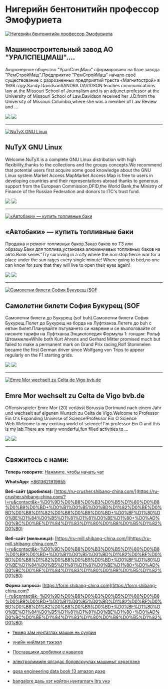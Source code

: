 # Нигерийн бентонитийн профессор Эмофуриета

<a href="https://swt.shibang-china.com/?l=ru&img&k=%D0%9D%D0%B8%D0%B3%D0%B5%D1%80%D0%B8%D0%B9%D0%BD+%D0%B1%D0%B5%D0%BD%D1%82%D0%BE%D0%BD%D0%B8%D1%82%D0%B8%D0%B9%D0%BD+%D0%BF%D1%80%D0%BE%D1%84%D0%B5%D1%81%D1%81%D0%BE%D1%80+%D0%AD%D0%BC%D0%BE%D1%84%D1%83%D1%80%D0%B8%D0%B5%D1%82%D0%B0" target="_blank">![Нигерийн бентонитийн профессор Эмофуриета](http://static.shibang-china.com/all-800x300/1125.jpg)</a>

## Машиностроительный завод АО &quot;УРАЛСПЕЦМАШ&quot;.…
Акционерное общество &quot;УралСпецМаш&quot; сформировано на базе завода &quot;РемСтройМаш&quot;.Предприятие &quot;РемСтройМаш&quot; начало своё существование с разрозненных предприятий треста &#171;Магнитострой&#187; в 1936 году.Sandy DavidsonSANDRA DAVIDSON teaches communications law at the Missouri School of Journalism and is an adjunct professor at the University of Missouri School of Law.Davidson received her J.D.from the University of Missouri Columbia,where she was a member of Law Review and …


<a href="https://whatsapp.shibangsoft.com/WhatsApp.php" target="_blank" title="WhatsApp">![](http://static.shibang-china.com/icon/whatsapp.png)</a> <a href="https://swt.shibang-china.com/?l=ru&icon&k=%D0%9D%D0%B8%D0%B3%D0%B5%D1%80%D0%B8%D0%B9%D0%BD+%D0%B1%D0%B5%D0%BD%D1%82%D0%BE%D0%BD%D0%B8%D1%82%D0%B8%D0%B9%D0%BD+%D0%BF%D1%80%D0%BE%D1%84%D0%B5%D1%81%D1%81%D0%BE%D1%80+%D0%AD%D0%BC%D0%BE%D1%84%D1%83%D1%80%D0%B8%D0%B5%D1%82%D0%B0" target="_blank">![](http://static.shibang-china.com/icon/chat-ru.png)</a>

---

<a href="https://swt.shibang-china.com/?l=ru&img&k=%D0%9D%D0%B8%D0%B3%D0%B5%D1%80%D0%B8%D0%B9%D0%BD+%D0%B1%D0%B5%D0%BD%D1%82%D0%BE%D0%BD%D0%B8%D1%82%D0%B8%D0%B9%D0%BD+%D0%BF%D1%80%D0%BE%D1%84%D0%B5%D1%81%D1%81%D0%BE%D1%80+%D0%AD%D0%BC%D0%BE%D1%84%D1%83%D1%80%D0%B8%D0%B5%D1%82%D0%B0" target="_blank">![NuTyX GNU Linux](http://static.shibang-china.com/all-800x300/963.jpg)</a>

## NuTyX GNU Linux
Welcome.NuTyX is a complete GNU Linux distribution with high flexibility,thanks to the collections and the groups concepts.We recommend that potential users first acquire some good knowledge about the GNU Linux system.Market Access MapMarket Access Map is free to users in developing countries and their representations abroad thanks to generous support from the European Commission,DFID,the World Bank,the Ministry of Finance of the Russian Federation and donors to ITC's trust fund.


<a href="https://whatsapp.shibangsoft.com/WhatsApp.php" target="_blank" title="WhatsApp">![](http://static.shibang-china.com/icon/whatsapp.png)</a> <a href="https://swt.shibang-china.com/?l=ru&icon&k=%D0%9D%D0%B8%D0%B3%D0%B5%D1%80%D0%B8%D0%B9%D0%BD+%D0%B1%D0%B5%D0%BD%D1%82%D0%BE%D0%BD%D0%B8%D1%82%D0%B8%D0%B9%D0%BD+%D0%BF%D1%80%D0%BE%D1%84%D0%B5%D1%81%D1%81%D0%BE%D1%80+%D0%AD%D0%BC%D0%BE%D1%84%D1%83%D1%80%D0%B8%D0%B5%D1%82%D0%B0" target="_blank">![](http://static.shibang-china.com/icon/chat-ru.png)</a>

---

<a href="https://swt.shibang-china.com/?l=ru&img&k=%D0%9D%D0%B8%D0%B3%D0%B5%D1%80%D0%B8%D0%B9%D0%BD+%D0%B1%D0%B5%D0%BD%D1%82%D0%BE%D0%BD%D0%B8%D1%82%D0%B8%D0%B9%D0%BD+%D0%BF%D1%80%D0%BE%D1%84%D0%B5%D1%81%D1%81%D0%BE%D1%80+%D0%AD%D0%BC%D0%BE%D1%84%D1%83%D1%80%D0%B8%D0%B5%D1%82%D0%B0" target="_blank">![&#171;Автобаки&#187; — купить топливные баки](http://static.shibang-china.com/all-800x300/1354.jpg)</a>

## &#171;Автобаки&#187; — купить топливные баки
Продажа и ремонт топливных баков.Заказ баков по ТЗ или образцу.Баки для топлива,установка алюминиевых топливных баков на авто.Book series&quot;Try surviving in a city where the non stop fierce war for a place under the sun rages every single minute! Where going to bed,no one can know for sure that they will live to open their eyes again!


<a href="https://whatsapp.shibangsoft.com/WhatsApp.php" target="_blank" title="WhatsApp">![](http://static.shibang-china.com/icon/whatsapp.png)</a> <a href="https://swt.shibang-china.com/?l=ru&icon&k=%D0%9D%D0%B8%D0%B3%D0%B5%D1%80%D0%B8%D0%B9%D0%BD+%D0%B1%D0%B5%D0%BD%D1%82%D0%BE%D0%BD%D0%B8%D1%82%D0%B8%D0%B9%D0%BD+%D0%BF%D1%80%D0%BE%D1%84%D0%B5%D1%81%D1%81%D0%BE%D1%80+%D0%AD%D0%BC%D0%BE%D1%84%D1%83%D1%80%D0%B8%D0%B5%D1%82%D0%B0" target="_blank">![](http://static.shibang-china.com/icon/chat-ru.png)</a>

---

<a href="https://swt.shibang-china.com/?l=ru&img&k=%D0%9D%D0%B8%D0%B3%D0%B5%D1%80%D0%B8%D0%B9%D0%BD+%D0%B1%D0%B5%D0%BD%D1%82%D0%BE%D0%BD%D0%B8%D1%82%D0%B8%D0%B9%D0%BD+%D0%BF%D1%80%D0%BE%D1%84%D0%B5%D1%81%D1%81%D0%BE%D1%80+%D0%AD%D0%BC%D0%BE%D1%84%D1%83%D1%80%D0%B8%D0%B5%D1%82%D0%B0" target="_blank">![Cамолетни билети София Букурещ (SOF](http://static.shibang-china.com/all-800x300/506.jpg)</a>

## Cамолетни билети София Букурещ (SOF
Самолетни билети до Букурещ (sof buh).Самолетни билети София Букурещ.Полет до Букурещ на борда на Луфтханза.Летете до buh с евтин билет.Планувайте пътуването си навреме и се възползвайте от ниските тарифи на Луфтханза.Энциклопедия Формулы 1: гонщик: Рольф ШтоммеленWhile both Kurt Ahrens and Gerhard Mitter promised much but failed to make a permanent mark on Grand Prix racing,Rolf Stommelen became the first German driver since Wolfgang von Trips to appear regularly on the F1 starting grids.


<a href="https://whatsapp.shibangsoft.com/WhatsApp.php" target="_blank" title="WhatsApp">![](http://static.shibang-china.com/icon/whatsapp.png)</a> <a href="https://swt.shibang-china.com/?l=ru&icon&k=%D0%9D%D0%B8%D0%B3%D0%B5%D1%80%D0%B8%D0%B9%D0%BD+%D0%B1%D0%B5%D0%BD%D1%82%D0%BE%D0%BD%D0%B8%D1%82%D0%B8%D0%B9%D0%BD+%D0%BF%D1%80%D0%BE%D1%84%D0%B5%D1%81%D1%81%D0%BE%D1%80+%D0%AD%D0%BC%D0%BE%D1%84%D1%83%D1%80%D0%B8%D0%B5%D1%82%D0%B0" target="_blank">![](http://static.shibang-china.com/icon/chat-ru.png)</a>

---

<a href="https://swt.shibang-china.com/?l=ru&img&k=%D0%9D%D0%B8%D0%B3%D0%B5%D1%80%D0%B8%D0%B9%D0%BD+%D0%B1%D0%B5%D0%BD%D1%82%D0%BE%D0%BD%D0%B8%D1%82%D0%B8%D0%B9%D0%BD+%D0%BF%D1%80%D0%BE%D1%84%D0%B5%D1%81%D1%81%D0%BE%D1%80+%D0%AD%D0%BC%D0%BE%D1%84%D1%83%D1%80%D0%B8%D0%B5%D1%82%D0%B0" target="_blank">![Emre Mor wechselt zu Celta de Vigo bvb.de](http://static.shibang-china.com/all-800x300/928.jpg)</a>

## Emre Mor wechselt zu Celta de Vigo bvb.de
Offensivspieler Emre Mor (20) verl&#228;sst Borussia Dortmund nach einem Jahr und wechselt auf eigenen Wunsch zu Celta de Vigo.Welcome to Professor Ein O's Expanding Universe of Science!Professor Ein O Science Web.Welcome to my exciting world of science! I'm professor Ein O and this is my lab.There are many wonderful,fun filled activities to …


<a href="https://whatsapp.shibangsoft.com/WhatsApp.php" target="_blank" title="WhatsApp">![](http://static.shibang-china.com/icon/whatsapp.png)</a> <a href="https://swt.shibang-china.com/?l=ru&icon&k=%D0%9D%D0%B8%D0%B3%D0%B5%D1%80%D0%B8%D0%B9%D0%BD+%D0%B1%D0%B5%D0%BD%D1%82%D0%BE%D0%BD%D0%B8%D1%82%D0%B8%D0%B9%D0%BD+%D0%BF%D1%80%D0%BE%D1%84%D0%B5%D1%81%D1%81%D0%BE%D1%80+%D0%AD%D0%BC%D0%BE%D1%84%D1%83%D1%80%D0%B8%D0%B5%D1%82%D0%B0" target="_blank">![](http://static.shibang-china.com/icon/chat-ru.png)</a>

---
## Свяжитесь с нами:

**Теперь говорите:** [Нажмите, чтобы начать чат](https://swt.shibang-china.com?l=ru&contact&k=%D0%9D%D0%B8%D0%B3%D0%B5%D1%80%D0%B8%D0%B9%D0%BD+%D0%B1%D0%B5%D0%BD%D1%82%D0%BE%D0%BD%D0%B8%D1%82%D0%B8%D0%B9%D0%BD+%D0%BF%D1%80%D0%BE%D1%84%D0%B5%D1%81%D1%81%D0%BE%D1%80+%D0%AD%D0%BC%D0%BE%D1%84%D1%83%D1%80%D0%B8%D0%B5%D1%82%D0%B0)

**WhatsApp:**  [+8613621919955](https://whatsapp.shibangsoft.com/WhatsApp.php)

**Веб-сайт (дробилка):** [https://ru-crusher.shibang-china.com/](https://ru-crusher.shibang-china.com/?l=ru&contact&k=%D0%9D%D0%B8%D0%B3%D0%B5%D1%80%D0%B8%D0%B9%D0%BD+%D0%B1%D0%B5%D0%BD%D1%82%D0%BE%D0%BD%D0%B8%D1%82%D0%B8%D0%B9%D0%BD+%D0%BF%D1%80%D0%BE%D1%84%D0%B5%D1%81%D1%81%D0%BE%D1%80+%D0%AD%D0%BC%D0%BE%D1%84%D1%83%D1%80%D0%B8%D0%B5%D1%82%D0%B0)

**Веб-сайт (мельница):** [https://ru-mill.shibang-china.com/](https://ru-mill.shibang-china.com/?l=ru&contact&k=%D0%9D%D0%B8%D0%B3%D0%B5%D1%80%D0%B8%D0%B9%D0%BD+%D0%B1%D0%B5%D0%BD%D1%82%D0%BE%D0%BD%D0%B8%D1%82%D0%B8%D0%B9%D0%BD+%D0%BF%D1%80%D0%BE%D1%84%D0%B5%D1%81%D1%81%D0%BE%D1%80+%D0%AD%D0%BC%D0%BE%D1%84%D1%83%D1%80%D0%B8%D0%B5%D1%82%D0%B0)

**Форма запроса:** [https://form.shibang-china.com](https://form.shibang-china.com?l=ru&contact&k=%D0%9D%D0%B8%D0%B3%D0%B5%D1%80%D0%B8%D0%B9%D0%BD+%D0%B1%D0%B5%D0%BD%D1%82%D0%BE%D0%BD%D0%B8%D1%82%D0%B8%D0%B9%D0%BD+%D0%BF%D1%80%D0%BE%D1%84%D0%B5%D1%81%D1%81%D0%BE%D1%80+%D0%AD%D0%BC%D0%BE%D1%84%D1%83%D1%80%D0%B8%D0%B5%D1%82%D0%B0)

* [төмөр зам нунтаглах машин нь суурин](../127/%D1%82%D3%A9%D0%BC%D3%A9%D1%80%20%D0%B7%D0%B0%D0%BC%20%D0%BD%D1%83%D0%BD%D1%82%D0%B0%D0%B3%D0%BB%D0%B0%D1%85%20%D0%BC%D0%B0%D1%88%D0%B8%D0%BD%20%D0%BD%D1%8C%20%D1%81%D1%83%D1%83%D1%80%D0%B8%D0%BD.md)

* [үнийн нийлмэл тэжээл](../128/%D2%AF%D0%BD%D0%B8%D0%B9%D0%BD%20%D0%BD%D0%B8%D0%B9%D0%BB%D0%BC%D1%8D%D0%BB%20%D1%82%D1%8D%D0%B6%D1%8D%D1%8D%D0%BB.md)

* [Поставщики дробилки е каватор](../130/%D0%9F%D0%BE%D1%81%D1%82%D0%B0%D0%B2%D1%89%D0%B8%D0%BA%D0%B8%20%D0%B4%D1%80%D0%BE%D0%B1%D0%B8%D0%BB%D0%BA%D0%B8%20%D0%B5%20%D0%BA%D0%B0%D0%B2%D0%B0%D1%82%D0%BE%D1%80.md)

* [электролимийн ялгадас боловсруулах машиныг хэрэглэнэ](../127/%D1%8D%D0%BB%D0%B5%D0%BA%D1%82%D1%80%D0%BE%D0%BB%D0%B8%D0%BC%D0%B8%D0%B9%D0%BD%20%D1%8F%D0%BB%D0%B3%D0%B0%D0%B4%D0%B0%D1%81%20%D0%B1%D0%BE%D0%BB%D0%BE%D0%B2%D1%81%D1%80%D1%83%D1%83%D0%BB%D0%B0%D1%85%20%D0%BC%D0%B0%D1%88%D0%B8%D0%BD%D1%8B%D0%B3%20%D1%85%D1%8D%D1%80%D1%8D%D0%B3%D0%BB%D1%8D%D0%BD%D1%8D.md)

* [gpsa engineering data book 13 amazon дээр](../128/gpsa%20engineering%20data%20book%2013%20amazon%20%D0%B4%D1%8D%D1%8D%D1%80.md)

* [bangalore дахь хэт нойтон нунтаглагч ltrs үнэ](../128/bangalore%20%D0%B4%D0%B0%D1%85%D1%8C%20%D1%85%D1%8D%D1%82%20%D0%BD%D0%BE%D0%B9%D1%82%D0%BE%D0%BD%20%D0%BD%D1%83%D0%BD%D1%82%D0%B0%D0%B3%D0%BB%D0%B0%D0%B3%D1%87%20ltrs%20%D2%AF%D0%BD%D1%8D.md)